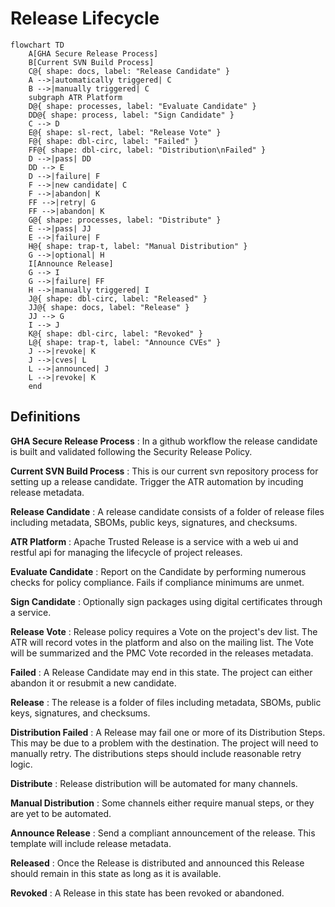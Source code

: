 # Release Lifecycle

```mermaid
flowchart TD
    A[GHA Secure Release Process]
    B[Current SVN Build Process]
    C@{ shape: docs, label: "Release Candidate" }
    A -->|automatically triggered| C
    B -->|manually triggered| C
    subgraph ATR Platform
    D@{ shape: processes, label: "Evaluate Candidate" }
    DD@{ shape: process, label: "Sign Candidate" }
    C --> D
    E@{ shape: sl-rect, label: "Release Vote" }
    F@{ shape: dbl-circ, label: "Failed" }
    FF@{ shape: dbl-circ, label: "Distribution\nFailed" }
    D -->|pass| DD
    DD --> E
    D -->|failure| F
    F -->|new candidate| C
    F -->|abandon| K
    FF -->|retry| G
    FF -->|abandon| K
    G@{ shape: processes, label: "Distribute" }
    E -->|pass| JJ
    E -->|failure| F
    H@{ shape: trap-t, label: "Manual Distribution" }
    G -->|optional| H
    I[Announce Release]
    G --> I
    G -->|failure| FF
    H -->|manually triggered| I
    J@{ shape: dbl-circ, label: "Released" }
    JJ@{ shape: docs, label: "Release" }
    JJ --> G
    I --> J
    K@{ shape: dbl-circ, label: "Revoked" }
    L@{ shape: trap-t, label: "Announce CVEs" }
    J -->|revoke| K
    J -->|cves| L
    L -->|announced| J
    L -->|revoke| K
    end
```

## Definitions

**GHA Secure Release Process**
: In a github workflow the release candidate is built and validated following the Security Release Policy.

**Current SVN Build Process**
: This is our current svn repository process for setting up a release candidate. Trigger the ATR automation by incuding release metadata.

**Release Candidate**
: A release candidate consists of a folder of release files including metadata, SBOMs, public keys, signatures, and checksums.

**ATR Platform**
: Apache Trusted Release is a service with a web ui and restful api for managing the lifecycle of project releases.

**Evaluate Candidate**
: Report on the Candidate by performing numerous checks for policy compliance. Fails if compliance minimums are unmet.

**Sign Candidate**
: Optionally sign packages using digital certificates through a service.

**Release Vote**
: Release policy requires a Vote on the project's dev list. The ATR will record votes in the platform and also on the mailing list. The Vote will be summarized and the PMC Vote recorded in the releases metadata.

**Failed**
: A Release Candidate may end in this state. The project can either abandon it or resubmit a new candidate.

**Release**
: The release is a folder of files including metadata, SBOMs, public keys, signatures, and checksums.

**Distribution Failed**
: A Release may fail one or more of its Distribution Steps. This may be due to a problem with the destination. The project will need to manually retry. The distributions steps should include reasonable retry logic.

**Distribute**
: Release distribution will be automated for many channels.

**Manual Distribution**
: Some channels either require manual steps, or they are yet to be automated.

**Announce Release**
: Send a compliant announcement of the release. This template will include release metadata.

**Released**
: Once the Release is distributed and announced this Release should remain in this state as long as it is available.

**Revoked**
: A Release in this state has been revoked or abandoned.

